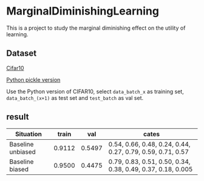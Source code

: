 # MarginalDiminishingLearning

This is a project to study the marginal diminishing effect on the utility of learning.

## Dataset

[Cifar10](http://www.cs.toronto.edu/~kriz/cifar.html)

[Python pickle version](http://www.cs.toronto.edu/~kriz/cifar-10-python.tar.gz)

Use the Python version of CIFAR10, select `data_batch_x` as training set, `data_batch_(x+1)` as test set and `test_batch` as val set. 

## result

| Situation | train | val | cates |
| ---- | ---- | ---- | --- |
| Baseline unbiased | 0.9112 | 0.5497 | 0.54, 0.66, 0.48, 0.24, 0.44, 0.27, 0.79, 0.59, 0.71, 0.57 |
| Baseline biased | 0.9500 | 0.4475 | 0.79, 0.83, 0.51, 0.50, 0.34, 0.38, 0.49, 0.37, 0.18, 0.005|
